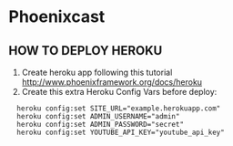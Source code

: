# Phoenixcast

## HOW TO DEPLOY HEROKU

1. Create heroku app following this tutorial http://www.phoenixframework.org/docs/heroku
2. Create this extra Heroku Config Vars before deploy:

```
  heroku config:set SITE_URL="example.herokuapp.com"
  heroku config:set ADMIN_USERNAME="admin"
  heroku config:set ADMIN_PASSWORD="secret"
  heroku config:set YOUTUBE_API_KEY="youtube_api_key"
```
